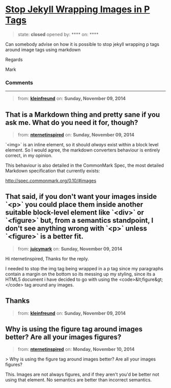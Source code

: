 # [Stop Jekyll Wrapping Images in P Tags](https://github.com/jekyll/jekyll-help/issues/188)

> state: **closed** opened by: **** on: ****

Can somebody advise on how it is possible to stop jekyll wrapping p tags around image tags using markdown

Regards

Mark

### Comments

---
> from: [**kleinfreund**](https://github.com/jekyll/jekyll-help/issues/188#issuecomment-62296020) on: **Sunday, November 09, 2014**

That is a Markdown thing and pretty sane if you ask me. What do you need it for, though? 
---
> from: [**nternetinspired**](https://github.com/jekyll/jekyll-help/issues/188#issuecomment-62310373) on: **Sunday, November 09, 2014**

&#x60;&lt;img&gt;&#x60; is an inline element, so it should *always* exist within a block level element. So I would agree, the markdown converters behaviour is entirely correct, in my opinion.

This behaviour is also detailed in the CommonMark Spec, the most detailed Markdown specification that currently exists:

http://spec.commonmark.org/0.10/#images 

That said, if you don&#x27;t want your images inside &#x60;&lt;p&gt;&#x60; you could place them inside another suitable block-level element like &#x60;&lt;div&gt;&#x60; or &#x60;&lt;figure&gt;&#x60; but, from a semantics standpoint, I don&#x27;t see anything wrong with &#x60;&lt;p&gt;&#x60; unless &#x60;&lt;figure&gt;&#x60; is a better fit.
---
> from: [**juicymark**](https://github.com/jekyll/jekyll-help/issues/188#issuecomment-62311295) on: **Sunday, November 09, 2014**

Hi nternetinspired, Thanks for the reply.

I needed to stop the img tag being wrapped in a p tag since my paragraphs contain a margin on the bottom so its messing up my styling, since its a HTML5 document i have decided to go with using the &lt;code&gt;&amp;lt;figure&amp;gt;&lt;/code&gt; tag around any images.

Thanks
---
> from: [**kleinfreund**](https://github.com/jekyll/jekyll-help/issues/188#issuecomment-62312009) on: **Sunday, November 09, 2014**

Why is using the figure tag around images better? Are all your images figures? 
---
> from: [**nternetinspired**](https://github.com/jekyll/jekyll-help/issues/188#issuecomment-62353039) on: **Monday, November 10, 2014**

&gt; Why is using the figure tag around images better? Are all your images figures?

This. Images are not always figures, and if they aren&#x27;t you&#x27;d be better not using that element. No semantics are better than incorrect semantics.
